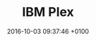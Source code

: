 ---
title: IBM Plex
date: 2016-10-03 09:37:46 +0100
tags:
- Open source
link: "https://github.com/IBM/plex"
site: Github
intro: "Designed to work well in user interface environments as well as other mediums, the Plex family comes in  Sans, Serif, Mono and Sans Condensed."
type: font
preview: Resources/plex.png
category: 
- Typography
type: Resource
---